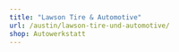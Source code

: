 ```yaml
---
title: "Lawson Tire & Automotive"
url: /austin/lawson-tire-und-automotive/
shop: Autowerkstatt
---
```

